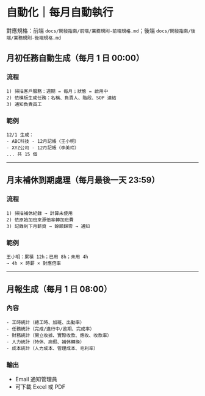 # 自動化｜每月自動執行

對應規格：前端 `docs/開發指南/前端/業務規則-前端規格.md`；後端 `docs/開發指南/後端/業務規則-後端規格.md`

## 月初任務自動生成（每月 1 日 00:00）

### 流程
```
1) 掃描客戶服務：週期 = 每月；狀態 = 啟用中
2) 依模板生成任務：名稱、負責人、階段、SOP 連結
3) 通知負責員工
```

### 範例
```
12/1 生成：
- ABC科技 - 12月記帳（王小明）
- XYZ公司 - 12月記帳（李美玲）
... 共 15 個
```

---

## 月末補休到期處理（每月最後一天 23:59）

### 流程
```
1) 掃描補休紀錄 → 計算未使用
2) 依原始加班來源倍率轉加班費
3) 記錄到下月薪資 → 餘額歸零 → 通知
```

### 範例
```
王小明：累積 12h；已用 8h；未用 4h
→ 4h × 時薪 × 對應倍率
```

---

## 月報生成（每月 1 日 08:00）

### 內容
```
- 工時統計（總工時、加班、出勤率）
- 任務統計（完成/進行中/逾期、完成率）
- 財務統計（開立收據、實際收款、應收、收款率）
- 人力統計（特休、病假、補休轉換）
- 成本統計（人力成本、管理成本、毛利率）
```

### 輸出
- Email 通知管理員
- 可下載 Excel 或 PDF
